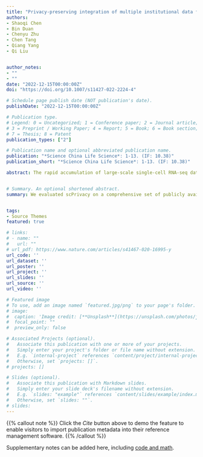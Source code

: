 ```yaml
---
title: "Privacy-preserving integration of multiple institutional data for single-cell type identification with scPrivacy"
authors:
- Shaoqi Chen
- Bin Duan
- Chenyu Zhu
- Chen Tang
- Qiang Yang
- Qi Liu


author_notes:
- ""
- ""
date: "2022-12-15T00:00:00Z"
doi: "https://doi.org/10.1007/s11427-022-2224-4"

# Schedule page publish date (NOT publication's date).
publishDate: "2022-12-15T00:00:00Z"

# Publication type.
# Legend: 0 = Uncategorized; 1 = Conference paper; 2 = Journal article;
# 3 = Preprint / Working Paper; 4 = Report; 5 = Book; 6 = Book section;
# 7 = Thesis; 8 = Patent
publication_types: ["2"]

# Publication name and optional abbreviated publication name.
publication: "*Science China Life Science*: 1-13. (IF: 10.38)"
publication_short: "*Science China Life Science*: 1-13. (IF: 10.38)"

abstract: The rapid accumulation of large-scale single-cell RNA-seq datasets from multiple institutions presents remarkable opportunities for automatically cell annotations through integrative analyses. However, the privacy issue has existed but being ignored, since we are limited to access and utilize all the reference datasets distributed in different institutions globally due to the prohibited data transmission across institutions by data regulation laws. To this end, we present scPrivacy, which is the first and generalized automatically single-cell type identification prototype to facilitate single cell annotations in a data privacy-preserving collaboration manner. 


# Summary. An optional shortened abstract.
summary: We evaluated scPrivacy on a comprehensive set of publicly available benchmark datasets for single-cell type identification to stimulate the scenario that the reference datasets are rapidly generated and distributed in multiple institutions, while they are prohibited to be integrated directly or exposed to each other due to the data privacy regulations, demonstrating its effectiveness, time efficiency and robustness for privacy-preserving integration of multiple institutional datasets in single cell annotations.


tags:
- Source Themes
featured: true

# links:
# - name: ""
#   url: ""
# url_pdf: https://www.nature.com/articles/s41467-020-16995-y
url_code: ''
url_dataset: ''
url_poster: ''
url_project: ''
url_slides: ''
url_source: ''
url_video: ''

# Featured image
# To use, add an image named `featured.jpg/png` to your page's folder. 
# image:
#  caption: 'Image credit: [**Unsplash**](https://unsplash.com/photos/jdD8gXaTZsc)'
#  focal_point: ""
#  preview_only: false

# Associated Projects (optional).
#   Associate this publication with one or more of your projects.
#   Simply enter your project's folder or file name without extension.
#   E.g. `internal-project` references `content/project/internal-project/index.md`.
#   Otherwise, set `projects: []`.
# projects: []

# Slides (optional).
#   Associate this publication with Markdown slides.
#   Simply enter your slide deck's filename without extension.
#   E.g. `slides: "example"` references `content/slides/example/index.md`.
#   Otherwise, set `slides: ""`.
# slides:
---
```


{{% callout note %}}
Click the *Cite* button above to demo the feature to enable visitors to import publication metadata into their reference management software.
{{% /callout %}}

Supplementary notes can be added here, including [code and math](https://sourcethemes.com/academic/docs/writing-markdown-latex/).
